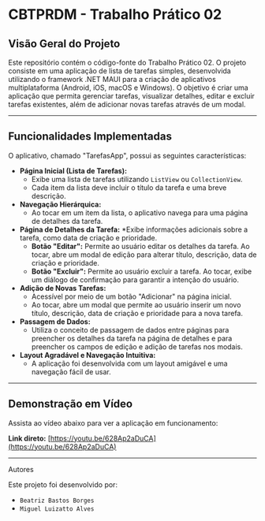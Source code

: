 # CBTPRDM - Trabalho Prático 02

## Visão Geral do Projeto

Este repositório contém o código-fonte do Trabalho Prático 02. O projeto consiste em uma aplicação de lista de tarefas simples, desenvolvida utilizando o framework .NET MAUI para a criação de aplicativos multiplataforma (Android, iOS, macOS e Windows). O objetivo é criar uma aplicação que permita gerenciar tarefas, visualizar detalhes, editar e excluir tarefas existentes, além de adicionar novas tarefas através de um modal.

---

## Funcionalidades Implementadas

O aplicativo, chamado "TarefasApp", possui as seguintes características:

* **Página Inicial (Lista de Tarefas):**
  * Exibe uma lista de tarefas utilizando `ListView` ou `CollectionView`.
  * Cada item da lista deve incluir o título da tarefa e uma breve descrição.
* **Navegação Hierárquica:**
  * Ao tocar em um item da lista, o aplicativo navega para uma página de detalhes da tarefa.
* **Página de Detalhes da Tarefa:**
  *Exibe informações adicionais sobre a tarefa, como data de criação e prioridade.
  * **Botão "Editar":** Permite ao usuário editar os detalhes da tarefa. Ao tocar, abre um modal de edição para alterar título, descrição, data de criação e prioridade.
  * **Botão "Excluir":** Permite ao usuário excluir a tarefa. Ao tocar, exibe um diálogo de confirmação para garantir a intenção do usuário.
* **Adição de Novas Tarefas:**
  * Acessível por meio de um botão "Adicionar" na página inicial.
  * Ao tocar, abre um modal que permite ao usuário inserir um novo título, descrição, data de criação e prioridade para a nova tarefa.
* **Passagem de Dados:**
  * Utiliza o conceito de passagem de dados entre páginas para preencher os detalhes da tarefa na página de detalhes e para preencher os campos de edição e adição de tarefas nos modais.
* **Layout Agradável e Navegação Intuitiva:**
  * A aplicação foi desenvolvida com um layout amigável e uma navegação fácil de usar.

---

## Demonstração em Vídeo

Assista ao vídeo abaixo para ver a aplicação em funcionamento:

**Link direto:** [https://youtu.be/628Ap2aDuCA](https://youtu.be/628Ap2aDuCA)

---

Autores

Este projeto foi desenvolvido por:

* `Beatriz Bastos Borges`
* `Miguel Luizatto Alves`
